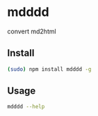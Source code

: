 # mdddd
convert md2html

## Install
```bash
(sudo) npm install mdddd -g
```

## Usage

```bash
mdddd --help
```

